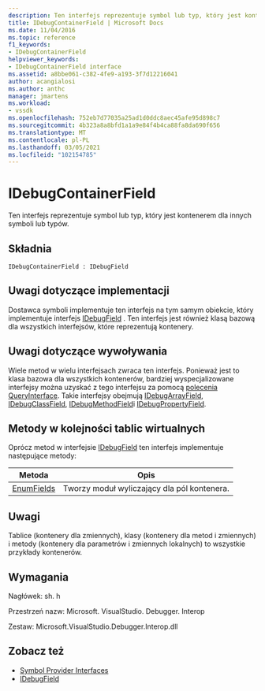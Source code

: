 ```yaml
---
description: Ten interfejs reprezentuje symbol lub typ, który jest kontenerem dla innych symboli lub typów.
title: IDebugContainerField | Microsoft Docs
ms.date: 11/04/2016
ms.topic: reference
f1_keywords:
- IDebugContainerField
helpviewer_keywords:
- IDebugContainerField interface
ms.assetid: a8bbe061-c382-4fe9-a193-3f7d12216041
author: acangialosi
ms.author: anthc
manager: jmartens
ms.workload:
- vssdk
ms.openlocfilehash: 752eb7d77035a25ad1d0ddc8aec45afe95d898c7
ms.sourcegitcommit: 4b323a8a8bfd1a1a9e84f4b4ca88fa8da690f656
ms.translationtype: MT
ms.contentlocale: pl-PL
ms.lasthandoff: 03/05/2021
ms.locfileid: "102154785"
---
```

# <a name="idebugcontainerfield"></a>IDebugContainerField
Ten interfejs reprezentuje symbol lub typ, który jest kontenerem dla innych symboli lub typów.

## <a name="syntax"></a>Składnia

```
IDebugContainerField : IDebugField
```

## <a name="notes-for-implementers"></a>Uwagi dotyczące implementacji
 Dostawca symboli implementuje ten interfejs na tym samym obiekcie, który implementuje interfejs [IDebugField](../../../extensibility/debugger/reference/idebugfield.md) . Ten interfejs jest również klasą bazową dla wszystkich interfejsów, które reprezentują kontenery.

## <a name="notes-for-callers"></a>Uwagi dotyczące wywoływania
 Wiele metod w wielu interfejsach zwraca ten interfejs. Ponieważ jest to klasa bazowa dla wszystkich kontenerów, bardziej wyspecjalizowane interfejsy można uzyskać z tego interfejsu za pomocą [polecenia QueryInterface](/cpp/atl/queryinterface). Takie interfejsy obejmują [IDebugArrayField](../../../extensibility/debugger/reference/idebugarrayfield.md), [IDebugClassField](../../../extensibility/debugger/reference/idebugclassfield.md), [IDebugMethodField](../../../extensibility/debugger/reference/idebugmethodfield.md)i [IDebugPropertyField](../../../extensibility/debugger/reference/idebugpropertyfield.md).

## <a name="methods-in-vtable-order"></a>Metody w kolejności tablic wirtualnych
 Oprócz metod w interfejsie [IDebugField](../../../extensibility/debugger/reference/idebugfield.md) ten interfejs implementuje następujące metody:

|Metoda|Opis|
|------------|-----------------|
|[EnumFields](../../../extensibility/debugger/reference/idebugcontainerfield-enumfields.md)|Tworzy moduł wyliczający dla pól kontenera.|

## <a name="remarks"></a>Uwagi
 Tablice (kontenery dla zmiennych), klasy (kontenery dla metod i zmiennych) i metody (kontenery dla parametrów i zmiennych lokalnych) to wszystkie przykłady kontenerów.

## <a name="requirements"></a>Wymagania
 Nagłówek: sh. h

 Przestrzeń nazw: Microsoft. VisualStudio. Debugger. Interop

 Zestaw: Microsoft.VisualStudio.Debugger.Interop.dll

## <a name="see-also"></a>Zobacz też
- [Symbol Provider Interfaces](../../../extensibility/debugger/reference/symbol-provider-interfaces.md)
- [IDebugField](../../../extensibility/debugger/reference/idebugfield.md)
